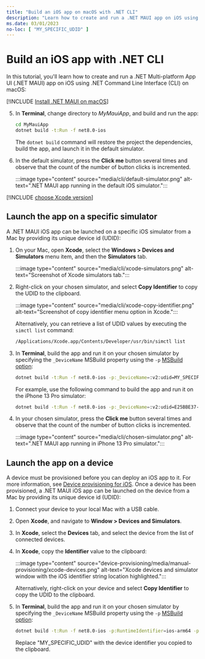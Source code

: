 ```yaml
---
title: "Build an iOS app on macOS with .NET CLI"
description: "Learn how to create and run a .NET MAUI app on iOS using .NET CLI on macOS."
ms.date: 03/01/2023
no-loc: [ "MY_SPECIFIC_UDID" ]
---
```


# Build an iOS app with .NET CLI

In this tutorial, you'll learn how to create and run a .NET Multi-platform App UI (.NET MAUI) app on iOS using .NET Command Line Interface (CLI) on macOS:

[!INCLUDE [Install .NET MAUI on macOS](~/includes/install-create-macos.md)]

<!-- markdownlint-disable MD029 -->
5. In **Terminal**, change directory to *MyMauiApp*, and build and run the app:

    ```zsh
    cd MyMauiApp
    dotnet build -t:Run -f net8.0-ios
    ```

    The `dotnet build` command will restore the project the dependencies, build the app, and launch it in the default simulator.

6. In the default simulator, press the **Click me** button several times and observe that the count of the number of button clicks is incremented.

    :::image type="content" source="media/cli/default-simulator.png" alt-text=".NET MAUI app running in the default iOS simulator.":::

<!-- markdownlint-enable MD029 -->

[!INCLUDE [choose Xcode version](~/macios/includes/choose-xcode-version.md)]

## Launch the app on a specific simulator

A .NET MAUI iOS app can be launched on a specific iOS simulator from a Mac by providing its unique device id (UDID):

1. On your Mac, open **Xcode**, select the **Windows > Devices and Simulators** menu item, and then the **Simulators** tab.

    :::image type="content" source="media/cli/xcode-simulators.png" alt-text="Screenshot of Xcode simulators tab.":::

1. Right-click on your chosen simulator, and select **Copy Identifier** to copy the UDID to the clipboard.

    :::image type="content" source="media/cli/xcode-copy-identifier.png" alt-text="Screenshot of copy identifier menu option in Xcode.":::

    Alternatively, you can retrieve a list of UDID values by executing the `simctl list` command:

    ```zsh
    /Applications/Xcode.app/Contents/Developer/usr/bin/simctl list
    ```

<!-- markdownlint-disable MD029 -->
3. In **Terminal**, build the app and run it on your chosen simulator by specifying the `_DeviceName` MSBuild property using the `-p` [MSBuild option](/dotnet/core/tools/dotnet-build#msbuild):

    ```zsh
    dotnet build -t:Run -f net8.0-ios -p:_DeviceName=:v2:udid=MY_SPECIFIC_UDID
    ```

    For example, use the following command to build the app and run it on the iPhone 13 Pro simulator:

    ```zsh
    dotnet build -t:Run -f net8.0-ios -p:_DeviceName=:v2:udid=E25BBE37-69BA-4720-B6FD-D54C97791E79
    ```

4. In your chosen simulator, press the **Click me** button several times and observe that the count of the number of button clicks is incremented.

    :::image type="content" source="media/cli/chosen-simulator.png" alt-text=".NET MAUI app running in iPhone 13 Pro simulator.":::

<!-- markdownlint-enable MD029 -->

## Launch the app on a device

A device must be provisioned before you can deploy an iOS app to it. For more information, see [Device provisioning for iOS](~/ios/device-provisioning/index.md). Once a device has been provisioned, a .NET MAUI iOS app can be launched on the device from a Mac by providing its unique device id (UDID):

1. Connect your device to your local Mac with a USB cable.
1. Open **Xcode**, and navigate to **Window > Devices and Simulators**.
1. In **Xcode**, select the **Devices** tab, and select the device from the list of connected devices.
1. In **Xcode**, copy the **Identifier** value to the clipboard:

    :::image type="content" source="device-provisioning/media/manual-provisioning/xcode-devices.png" alt-text="Xcode devices and simulator window with the iOS identifier string location highlighted.":::

    Alternatively, right-click on your device and select **Copy Identifier** to copy the UDID to the clipboard.

<!-- markdownlint-disable MD029 -->
5. In **Terminal**, build the app and run it on your chosen simulator by specifying the `_DeviceName` MSBuild property using the `-p` [MSBuild option](/dotnet/core/tools/dotnet-build#msbuild):

    ```zsh
    dotnet build -t:Run -f net8.0-ios -p:RuntimeIdentifier=ios-arm64 -p:_DeviceName=MY_SPECIFIC_UDID
    ```

    Replace "MY_SPECIFIC_UDID" with the device identifier you copied to the clipboard.

<!-- markdownlint-enable MD029 -->
